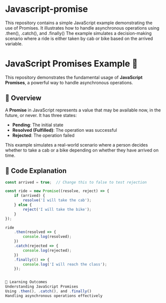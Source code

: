 # Javascript-promise
This repository contains a simple JavaScript example demonstrating the use of Promises. It illustrates how to handle asynchronous operations using .then(), .catch(), and .finally()
 The example simulates a decision-making scenario where a ride is either taken by cab or bike based on the arrived variable.

 # JavaScript Promises Example 🚀

This repository demonstrates the fundamental usage of **JavaScript Promises**, a powerful way to handle asynchronous operations.

## 📝 Overview

A **Promise** in JavaScript represents a value that may be available now, in the future, or never. It has three states:
- **Pending**: The initial state
- **Resolved (Fulfilled)**: The operation was successful
- **Rejected**: The operation failed

This example simulates a real-world scenario where a person decides whether to take a cab or a bike depending on whether they have arrived on time.

## 📜 Code Explanation

```javascript
const arrived = true;  // Change this to false to test rejection

const ride = new Promise((resolve, reject) => {
    if (arrived) {
        resolve('I will take the cab');
    } else {
        reject('I will take the bike');
    }
});

ride
    .then(resolved => {
        console.log(resolved);
    })
    .catch(rejected => {
        console.log(rejected);
    })
    .finally(() => {
        console.log('I will reach the class');
    });


🎯 Learning Outcomes
Understanding JavaScript Promises
Using .then(), .catch(), and .finally()
Handling asynchronous operations effectively

